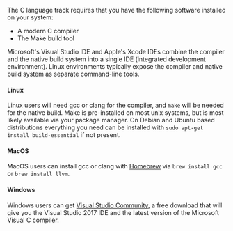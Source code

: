 The C language track requires that you have the following software installed
on your system:

* A modern C compiler
* The Make build tool

Microsoft's Visual Studio IDE and Apple's Xcode IDEs combine the compiler and
the native build system into a single IDE (integrated development
environment). Linux environments typically expose the compiler and native
build system as separate command-line tools.


#### Linux

Linux users will need gcc or clang for the compiler, and `make` will be needed
for the native build. Make is pre-installed on most unix systems, but is most
likely available via your package manager. On Debian and Ubuntu based
distributions everything you need can be installed with `sudo apt-get install build-essential`
if not present.


#### MacOS

MacOS users can install gcc or clang with [Homebrew](http://brew.sh/) via
`brew install gcc` or `brew install llvm`.


#### Windows

Windows users can get [Visual Studio Community][vs], a free download
that will give you the Visual Studio 2017 IDE and the latest version of the
Microsoft Visual C compiler.

[vs]: http://visualstudio.com
